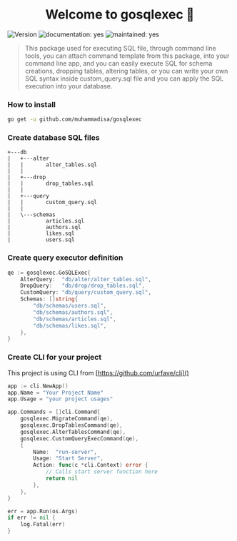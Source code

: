 <h1 align="center">Welcome to gosqlexec 👋</h1>
<p>
  <img alt="Version" src="https://img.shields.io/badge/version-1.0.1-blue.svg?cacheSeconds=2592000" />
  <img alt="documentation: yes" src="https://img.shields.io/badge/Documentation-Yes-green.svg" />
  <img alt="maintained: yes" src="https://img.shields.io/badge/Maintained-Yes-green.svg" />
</p>


>This package used for executing SQL file, through command line tools, you can attach command template from this package, into your command line app, and you can easily execute SQL for schema creations, dropping tables, altering tables, or you can write your own SQL syntax inside custom_query.sql file and you can apply the SQL execution into your database.



### How to install

```bash
go get -u github.com/muhammadisa/gosqlexec
```



### Create database SQL files

```
+---db
|   +---alter
|   |       alter_tables.sql
|   |
|   +---drop
|   |       drop_tables.sql
|   |
|   +---query
|   |       custom_query.sql
|   |
|   \---schemas
|           articles.sql
|           authors.sql
|           likes.sql
|           users.sql
```



### Create query executor definition

```go
qe := gosqlexec.GoSQLExec{
    AlterQuery:  "db/alter/alter_tables.sql",
    DropQuery:   "db/drop/drop_tables.sql",
    CustomQuery: "db/query/custom_query.sql",
    Schemas: []string{
        "db/schemas/users.sql",
        "db/schemas/authors.sql",
        "db/schemas/articles.sql",
        "db/schemas/likes.sql",
    },
}
```



### Create CLI for your project

This project is using CLI from [https://github.com/urfave/cli]()

```go
app := cli.NewApp()
app.Name = "Your Project Name"
app.Usage = "your project usages"

app.Commands = []cli.Command{
    gosqlexec.MigrateCommand(qe),
    gosqlexec.DropTablesCommand(qe),
    gosqlexec.AlterTablesCommand(qe),
    gosqlexec.CustomQueryExecCommand(qe),
    {
        Name:  "run-server",
        Usage: "Start Server",
        Action: func(c *cli.Context) error {
            // Calls start server function here
            return nil
        },
    },
}

err = app.Run(os.Args)
if err != nil {
    log.Fatal(err)
}
```

